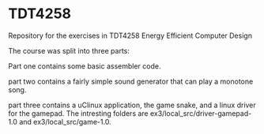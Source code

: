 # TDT4258
Repository for the exercises in TDT4258 Energy Efficient Computer Design


The course was split into three parts:

Part one contains some basic assembler code. 

part two contains a fairly simple sound generator that can play a monotone song.

part three contains a uClinux application, the game snake, and a linux driver for the gamepad.
The intresting folders are ex3/local_src/driver-gamepad-1.0 and ex3/local_src/game-1.0.
